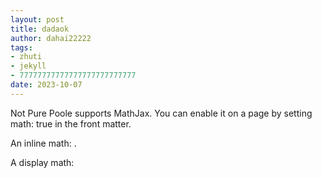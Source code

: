 ```yaml
---
layout: post
title: dadaok
author: dahai22222
tags:
- zhuti
- jekyll
- 77777777777777777777777777
date: 2023-10-07
---
```

Not Pure Poole supports MathJax. You can enable it on a page by setting math: true in the front matter.

An inline math: 
.

A display math:
